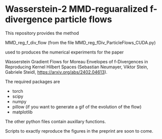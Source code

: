 Wasserstein-2 MMD-reguaralized f-divergence particle flows
=========================

This repository provides the method

MMD_reg_f_div_flow (from the file MMD_reg_fDiv_ParticleFlows_CUDA.py)

used to produces the numerical experiments for the paper

Wasserstein Gradient Flows for Moreau Envelopes of f-Divergences in Reproducing Kernel Hilbert Spaces (Sebastian Neumayer, Viktor Stein, Gabriele Steidl, https://arxiv.org/abs/2402.04613).

The required packages are

* torch
* scipy
* numpy
* pillow (if you want to generate a gif of the evolution of the flow)
* matplotlib

The other python files contain auxillary functions.

Scripts to exactly reproduce the figures in the preprint are soon to come.
